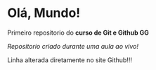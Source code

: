 # Olá,  Mundo!
 Primeiro repositorio do **curso de Git e Github GG**

*Repositorio criado durante uma aula ao vivo!*

Linha alterada diretamente no site Github!!!
